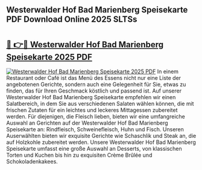 ## Westerwalder Hof Bad Marienberg Speisekarte PDF Download Online 2025 SLTSs

# <h2><a href="http://gcdhwx.nevu.top/?p=Westerwalder+Hof+Bad+Marienberg+Speisekarte">🔗 👉🔴 Westerwalder Hof Bad Marienberg Speisekarte 2025 PDF</a></h2>

[![Westerwalder Hof Bad Marienberg Speisekarte 2025 PDF](https://i.imgur.com/dBaPXMq.png)](http://gcdhwx.nevu.top/?p=Westerwalder+Hof+Bad+Marienberg+Speisekarte)
In einem Restaurant oder Café ist das Menü des Essens nicht nur eine Liste der angebotenen Gerichte, sondern auch eine Gelegenheit für Sie, etwas zu finden, das für Ihren Geschmack köstlich und passend ist. Auf unserer Westerwalder Hof Bad Marienberg Speisekarte empfehlen wir einen Salatbereich, in dem Sie aus verschiedenen Salaten wählen können, die mit frischen Zutaten für ein leichtes und leckeres Mittagessen zubereitet werden. Für diejenigen, die Fleisch lieben, bieten wir eine umfangreiche Auswahl an Gerichten auf der Westerwalder Hof Bad Marienberg Speisekarte an: Rindfleisch, Schweinefleisch, Huhn und Fisch. Unseren Auserwählten bieten wir exquisite Gerichte wie Schaschlik und Steak an, die auf Holzkohle zubereitet werden. Unsere Westerwalder Hof Bad Marienberg Speisekarte umfasst eine große Auswahl an Desserts, von klassischen Torten und Kuchen bis hin zu exquisiten Crème Brûlée und Schokoladenkakees.

